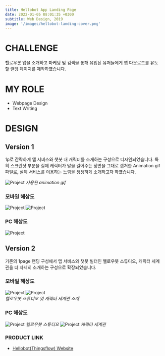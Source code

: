 ```yaml
---
title: Hellobot App Landing Page
date: 2022-01-05 08:01:35 +0300
subtitle: Web Design, 2019
image: '/images/hellobot-landing-cover.png'
---
```

# CHALLENGE

헬로우봇 앱을 소개하고 마케팅 및 검색을 통해 유입된 유저들에게 앱 다운로드를 유도할 랜딩 페이지를 제작하였습니다.

# MY ROLE

* Webpage Design
* Text Writing

# DESIGN

## Version 1

1p로 간략하게 앱 서비스와 챗봇 내 캐릭터를 소개하는 구성으로 디자인되었습니다. 특히 스크린샷 부분을 실제 캐릭터가 말을 걸어주는 장면을 그대로 캡쳐한 Animation gif 파일로, 실제 서비스를 이용하는 느낌을 생생하게 소개하고자 하였습니다.

<img src="/images/hellobotlanding_screenshot.gif" loading="lazy" alt="Project">
<em>사용된 animation gif</em>

### 모바일 해상도

<div class="gallery-box">
  <div class="gallery">
    <img src="/images/hellobotlanding_v1_mobile_1.png" loading="lazy" alt="Project">
    <img src="/images/hellobotlanding_v1_mobile_2.png" loading="lazy" alt="Project">
  </div>
</div>

### PC 해상도

<img src="/images/hellobotlanding_v1_pc.png" loading="lazy" alt="Project">

## Version 2

기존의 1page 랜딩 구성에서 앱 서비스와 챗봇 빌더인 헬로우봇 스튜디오, 캐릭터 세계관을 더 자세히 소개하는 구성으로 확장되었습니다.

### 모바일 해상도
<div class="gallery-box">
  <div class="gallery">
    <img src="/images/hellobotlanding_v2_mobile_1.png" loading="lazy" alt="Project">
    <img src="/images/hellobotlanding_v2_mobile_2.png" loading="lazy" alt="Project">
  </div>
  <em>헬로우봇 스튜디오 및 캐릭터 세계관 소개</em>
</div>

### PC 해상도

<img src="/images/hellobotlanding_v2_pc_1.png" loading="lazy" alt="Project">
<em>헬로우봇 스튜디오</em>

<img src="/images/hellobotlanding_v2_pc_2.png" loading="lazy" alt="Project">
<em>캐릭터 세계관</em>


### PRODUCT LINK

* <a href="http://thingsflow.kr/">Hellobot(Thingsflow) Website</a>